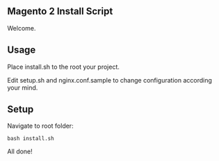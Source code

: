 Magento 2 Install Script
---
 
Welcome.
 
Usage
---

Place install.sh to the root your project.

Edit setup.sh and nginx.conf.sample to change configuration according your mind.
 
Setup
---

Navigate to root folder:
 
```
bash install.sh
```

All done!